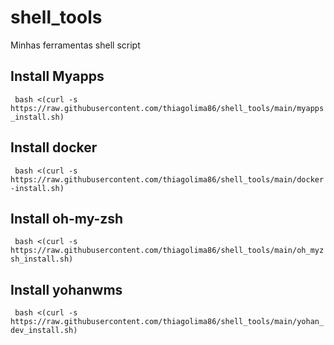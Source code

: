 # shell_tools
Minhas ferramentas shell script

## Install Myapps
 ``` bash <(curl -s https://raw.githubusercontent.com/thiagolima86/shell_tools/main/myapps_install.sh)```

## Install docker
 ``` bash <(curl -s https://raw.githubusercontent.com/thiagolima86/shell_tools/main/docker-install.sh)```

## Install oh-my-zsh
 ``` bash <(curl -s https://raw.githubusercontent.com/thiagolima86/shell_tools/main/oh_myzsh_install.sh)```

## Install yohanwms
 ``` bash <(curl -s https://raw.githubusercontent.com/thiagolima86/shell_tools/main/yohan_dev_install.sh)```
